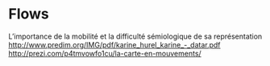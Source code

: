 # Flows

L’importance de la mobilité et la difficulté sémiologique de sa représentation
http://www.predim.org/IMG/pdf/karine_hurel_karine_-_datar.pdf
http://prezi.com/p4tmvowfo1cu/la-carte-en-mouvements/